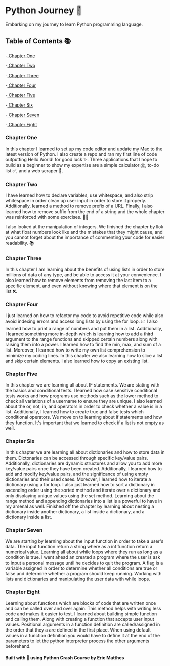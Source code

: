 # Python Journey 👾

Embarking on my journey to learn Python programming language.


## Table of Contents 📚

-[ Chapter One ](#chapter-one)

-[ Chapter Two ](#chapter-two)

-[ Chapter Three ](#chapter-three)

-[ Chapter Four ](#chapter-four)

-[ Chapter Five ](#chapter-five)

-[ Chapter Six ](#chapter-six)

-[ Chapter Seven ](#chapter-seven)

-[ Chapter Eight ](#chapter-eight)

### Chapter One

In this chapter I learned to set up my code editor and update my Mac to the latest version of Python. I also create a repo and ran my first line of code outputting Hello World! for good luck ✨. Three applications that I hope to build as a beginner to show my expertise are a simple calculator ㉓, to-do list ✅, and a web scraper 🧹.


### Chapter Two

I have learned how to declare variables, use whitespace, and also strip whitespace in order clean up user input in order to store it properly. Additionally, learned a method to remove prefix of a URL. Finally, I also learned how to remove suffix from the end of a string and the whole chapter was reinforced with some exercises. 💪🏼

I also looked at the manipulation of integers.  We finished the chapter by llok at what float numbers look like and the mistakes that they might cause, and you cannot forget about the importance of commenting your code for easier readability. 📚


### Chapter Three

In this chapter I am learning about the benefits of using lists in order to store millions of data of any type, and be able to access it at your convenience. I also learned how to remove elements from removing the last item to a specific element, and even without knowing where that element is on the list ❌. 

### Chapter Four

I just learned on how to refactor my code to avoid repetitive code while also avoid indexing errors and access long lists by using the for loop. 📈 I also learned how to print a range of numbers and put them in a list. Additionally, I learned something more in-depth which is learning how to add a third argument to the range functions and skipped certain numbers along with raising them into a power. I learned how to find the min, max, and sum of a list. Moreover, I learned how to write my own list comprehension to minimize my coding lines. In this chapter we also learning how to slice a list and skip certain elements. I also learned how to copy an existing list. 

### Chapter Five
In this chapter we are learning all about IF statements. We are stating with the basics and conditional tests. I learned how case sensitive conditional tests works and how programs use methods such as the lower method to check all variations of a username to ensure they are unique. I also learned about the or, not, in, and operators in order to check whether a value is in a list. Additionally, I learned how to create true and false tests which conditional operators. We move on to learning about if statements and how they function. It's important that we learned to check if a list is not empty as well. 

### Chapter Six

In this chapter we are learning all about dictionaries and how to store data in them. Dictonaries can be accessed through specific key/value pairs. Additionally, dictionaries are dynamic structures and allow you to add more key/value pairs once they have been created. Additionally, I learned how to add and modify key/value pairs, and the significance of using empty dictionaries and their used cases. Moreover, I learned how to iterate a dictionary using a for loop. I also just learned how to sort a dictionary in ascending order using the sorted method and iterate over a dictionary and only displaying unique values using the set method. Learning about the range method and appending dictionaries into a list is a powerful to have in my arsenal as well. Finished off the chapter by learning about nesting a dictionary inside another dictionary, a list inside a dictionary, and  a dictionary inside a list. 


### Chapter Seven

We are starting by learning about the input function in order to take a user's data. The input function return a string where as a int function return a numerical value. Learning all about while loops where they run as long as a condition is true. I went ahead an created a program where the user is ask to input a personal message until he decides to quit the program. A flag is a variable assigned in order to determine whether all conditions are true or false and determine whether a program should keep running. Working with lists and dictionaries and manipulating the user data with while loops.


### Chapter Eight
Learning about functions which are blocks of code that are written once and can be called over and over again. This method helps with writing less code and makes it easier to test. I learned about building simple function and calling them. Along with creating a function that accepts user input values. Positional arguments in a function definition are called/assigned in the order that they a are defined in the first place.  When using default values in a function definition you would have to define it at the end of the parameters to let the python interpreter process the other arguments beforehand. 

#### Built with 💜 using Python Crash Course by Eric Matthes